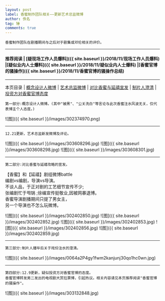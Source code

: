 ```yaml
---
layout: post
label: 香蜜制作团队相关——更新艺术总监微博
author: 佚名
tag: 锤
comments: true
---
```


    香蜜制作团队在剧播期间与之后对于剧集或邓伦相关的评价。

---

#### 推荐阅读 \| [疑现场工作人员爆料]({{ site.baseurl }}/2018/11/现场工作人员爆料) \|[疑似业内人士爆料]({{ site.baseurl }}/2018/11/疑似业内人士爆料) \|[香蜜官博的骚操作]({{ site.baseurl }}/2018/11/香蜜官博的骚操作总结)

---

本页目录 \| [概念设计人微博](#dxjja)  \| [艺术总监微博](#dxjje) \| [对比香蜜与延禧宣发](#dxjjb) \| [制片人澄清](#dxjjc) \| [投资方对香蜜官博态度](#dxjjd) 


<a class="anchor" name="dxjja"></a>

    第一部分:概念设计人微博。(其中"被黑"、"公关洗白"等言论与此次香蜜注水风波无关，仅代表博主个人态度。)

![图]({{ site.baseurl }}/images/302374970.png)

---

<a class="anchor" name="dxjje"></a>

    12.21更新，艺术总监新发微博及评论。
    
![图]({{ site.baseurl }}/images/303608296.jpg)
![图]({{ site.baseurl }}/images/303608298.jpg)
![图]({{ site.baseurl }}/images/303608301.jpg)



---

<a class="anchor" name="dxjjb"></a>

    第二部分:对比香蜜与延禧攻略的宣发。

【香蜜】和【延禧】剧组微博battle
<br>编剧vs编剧，导演vs导演。
<br>不谈人品，于正对剧的工艺细节宣传不少;
<br>张编剧忙于甩锅 ;徐编宣传挺敬业,因被网暴退博。
<br>香蜜导演剧播期间只提了男女主，
<br>另一个导演也不怎么玩微博。

![图]({{ site.baseurl }}/images/302402850.jpg)
![图]({{ site.baseurl }}/images/302402852.jpg)
![图]({{ site.baseurl }}/images/302402853.jpg)
![图]({{ site.baseurl }}/images/302402856.jpg)
![图]({{ site.baseurl }}/images/302402859.jpg)

---

<a class="anchor" name="dxjjc"></a>

    第三部分:制片人播毕后关于戏份注水的澄清。

![图]({{ site.baseurl }}/images/0064a2P4gy1fwm2kanjunj30qo1hc0wn.jpg)

---

<a class="anchor" name="dxjjd"></a>

    第四部分:12.9更新，疑似投资方对香蜜官博的态度。
    香蜜官博转发男二发出的电视剧大赏拉票博，引起热议。相关内容请见本页推荐阅读"香蜜官博的骚操作"。
    
![图]({{ site.baseurl }}/images/303132848.jpg)

